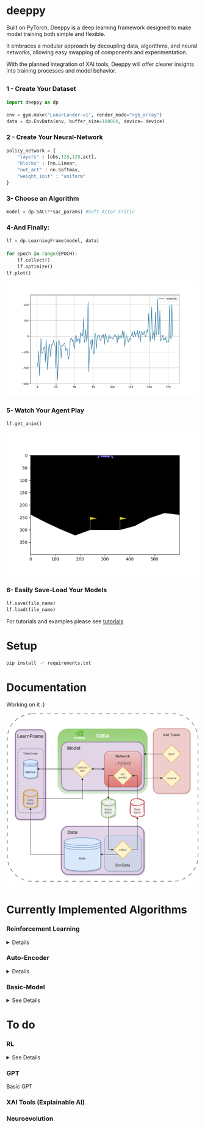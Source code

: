 

# deeppy

Built on PyTorch, Deeppy is a deep learning framework designed to make model training both simple and flexible.

It embraces a modular approach by decoupling data, algorithms, and neural networks, allowing easy swapping of components and experimentation.

With the planned integration of XAI tools, Deeppy will offer clearer insights into training processes and model behavior.
##
### 1 - Create Your Dataset

```python
import deeppy as dp

env = gym.make("LunarLander-v1", render_mode="rgb_array")
data = dp.EnvData(env, buffer_size=100000, device= device)
```  
### 2 - Create Your Neural-Network
```python
policy_network = {
    "layers" : [obs,128,128,act],
    "blocks" : [nn.Linear,
    "out_act" : nn.Softmax,
    "weight_init" : "uniform"
}
``` 
### 3- Choose an Algorithm
```python
model = dp.SAC(**sac_params) #Soft Actor Critic
``` 
### 4-And Finally:
```python
lf = dp.LearningFrame(model, data)

for epoch in range(EPOCH):
	lf.collect()
	lf.optimize()
lf.plot()
``` 
![](tutorials/assets/plot.jpg)

### 5- Watch Your Agent Play
```python
lf.get_anim()
``` 
![](tutorials/assets/lunarlander.gif)
### 6- Easily Save-Load Your Models
```python
lf.save(file_name)
lf.load(file_name)
``` 
For tutorials and examples please see [tutorials](tutorials)
###
# Setup
```bash
pip install -r requirements.txt
```
# Documentation

Working on it :)

![](tutorials/assets/diagram.png)

# Currently Implemented Algorithms
### Reinforcement Learning
<details>
 
For tutorials and examples please see [tutorials](tutorials/RL_algorithm_tutorials.ipynb)

[DQN](models/rl/dqn.py)
<details>
<summary> Papers</summary>
       
        DQN        - [https://arxiv.org/abs/2201.07211]
        Double DQN - [https://arxiv.org/abs/1509.06461]
</details>

[Double DQN](models/rl/dqn.py)
<details>
<summary> Papers</summary>

                   - https://arxiv.org/pdf/1910.07207
</details>


[SAC](models/rl/sac.py)
<details>
<summary>Papers</summary>

        Discrete   - https://arxiv.org/abs/1910.07207
        Continuous - https://arxiv.org/abs/1812.05905
</details> 
</details>

### Auto-Encoder

<details>

[B-Vae](models/autoencoder/b_vae.py)
<details>
<summary>Papers</summary>

         For tutorials and examples please see [tutorials](tutorials/networks_advanced.ipynb)
	               - https://openreview.net/forum?id=Sy2fzU9gl
</details> 
</details>

### Basic-Model

<details>
<summary>See Details</summary>

        For tutorials and examples please see [tutorials](tutorials/introduction.ipynb)
>
</details>

# To do
### RL


<details>
<summary>See Details</summary>

[Dueling DQN]

[PPO]

[Model Based Policy Optimization (MBPO)]

[SafeMBPO]
</details>

### GPT
Basic GPT

### XAI Tools (Explainable AI)

### Neuroevolution


